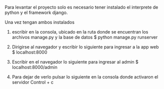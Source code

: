 Para levantar el proyecto solo es necesario tener instalado el interprete de python y el framework django. 

Una vez tengan ambos instalados 

1. escribir en la consola, ubicado en la ruta donde se encuentran los archivos manage.py y la base de datos
      $ python manage.py runserver
      
2. Dirigirse al navegador y escribir lo siguiente para ingresar a la app web
      $ localhost:8000 

3. Escribir en el navegador lo siguiente para ingresar al admin
      $ localhost:8000/admin
      
4. Para dejar de verlo pulsar lo siguiente en la consola donde activaron el servidor
      Control + c
